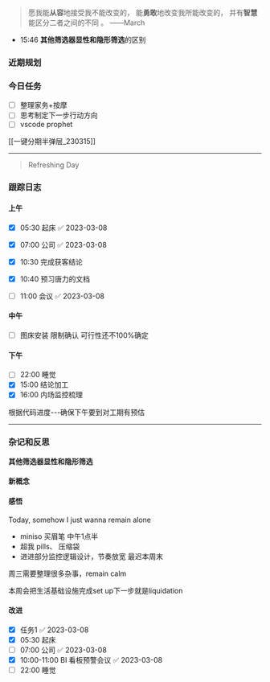 > 愿我能**从容**地接受我不能改变的，
>          能**勇敢**地改变我所能改变的，
>          并有**智慧**能区分二者之间的不同 。 ——March
- 15:46 **其他筛选器显性和隐形筛选**的区别


### 近期规划



### 今日任务
- [ ]  整理家务+按摩
- [ ] 思考制定下一步行动方向
- [ ] vscode  prophet  

[[一键分期半弹层_230315]]



---------

> Refreshing Day 

### 跟踪日志

#### 上午
- [x] 05:30 起床 ✅ 2023-03-08
- [x] 07:00 公司 ✅ 2023-03-08
- [x] 10:30 完成获客结论
- [x] 10:40 预习唐力的文档
- [ ] 11:00 会议 ✅ 2023-03-08


#### 中午

- [ ] 图床安装  限制确认
可行性还不100%确定

#### 下午
- [ ] 22:00 睡觉
- [x] 15:00 结论加工
- [x] 16:00 内场监控梳理

根据代码进度---确保下午要到对工期有预估





-------

### 杂记和反思


**其他筛选器显性和隐形筛选**

#### 新概念


#### 感悟
Today, somehow I  just wanna remain alone

-  miniso 买眉笔  中午1点半
- 超我 pills、 压缩袋
- 进进部分监控逻辑设计，节奏放宽 最迟本周末

周三需要整理很多杂事，remain calm

本周会把生活基础设施完成set up下一步就是liquidation 


#### 改进

- [x] 任务1 ✅ 2023-03-08
- [x] 05:30 起床
- [ ] 07:00 公司 ✅ 2023-03-08
- [x] 10:00-11:00 BI 看板预警会议 ✅ 2023-03-08
- [ ] 22:00 睡觉